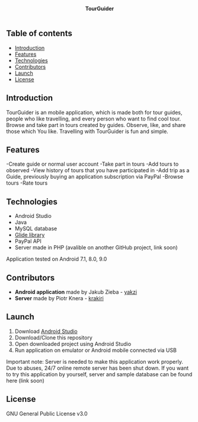 <p align="center">
 <strong>TourGuider</strong>
 <br/><br/>
</p>


## Table of contents
* [Introduction](#introduction)
* [Features](#features)
* [Technologies](#technologies)
* [Contributors](#contributors)
* [Launch](#launch)
* [License](#license)

## Introduction
TourGuider is an mobile application, which is made both for tour guides, people who like travelling, and every person who want to find cool tour.
Browse and take part in tours created by guides. Observe, like, and share those which You like. Travelling with TourGuider is fun and simple. 

## Features
-Create guide or normal user account
-Take part in tours
-Add tours to observed
-View history of tours that you have participated in
-Add trip as a Guide, previously buying an application subscription via PayPal
-Browse tours
-Rate tours

## Technologies
* Android Studio
* Java 
* MySQL database
* [Glide library](https://github.com/bumptech/glide)
* PayPal API 
* Server made in PHP (avalible on another GitHub project, link soon)

Application tested on Android 7.1, 8.0, 9.0

## Contributors
* **Android application** made by Jakub Zieba - [yakzi](https://github.com/yakzi)
* **Server** made by Piotr Knera - [krakiri](https://github.com/krakiri)

## Launch
1. Download [Android Studio](https://developer.android.com/studio)
2. Download/Clone this repository 
3. Open downloaded project using Android Studio
4. Run application on emulator or Android mobile connected via USB

Important note: Server is needed to make this application work properly. Due to abuses, 24/7 online remote server has been shut down. 
If you want to try this application by yourself, server and sample database can be found here (link soon)

## License
GNU General Public License v3.0
